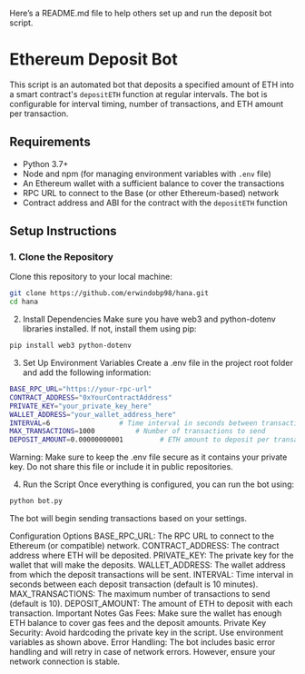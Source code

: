 Here’s a README.md file to help others set up and run the deposit bot script.
# Ethereum Deposit Bot

This script is an automated bot that deposits a specified amount of ETH into a smart contract's `depositETH` function at regular intervals. The bot is configurable for interval timing, number of transactions, and ETH amount per transaction.

## Requirements

- Python 3.7+
- Node and npm (for managing environment variables with `.env` file)
- An Ethereum wallet with a sufficient balance to cover the transactions
- RPC URL to connect to the Base (or other Ethereum-based) network
- Contract address and ABI for the contract with the `depositETH` function

## Setup Instructions

### 1. Clone the Repository

Clone this repository to your local machine:

```bash
git clone https://github.com/erwindobp98/hana.git
cd hana
```
2. Install Dependencies
Make sure you have web3 and python-dotenv libraries installed. If not, install them using pip:
```bash
pip install web3 python-dotenv
```
3. Set Up Environment Variables
Create a .env file in the project root folder and add the following information:
```bash
BASE_RPC_URL="https://your-rpc-url"
CONTRACT_ADDRESS="0xYourContractAddress"
PRIVATE_KEY="your_private_key_here"
WALLET_ADDRESS="your_wallet_address_here"
INTERVAL=6                 # Time interval in seconds between transactions (default: 6 for 1 detik)
MAX_TRANSACTIONS=1000          # Number of transactions to send
DEPOSIT_AMOUNT=0.00000000001         # ETH amount to deposit per transaction
```
Warning: Make sure to keep the .env file secure as it contains your private key. Do not share this file or include it in public repositories.

4. Run the Script
Once everything is configured, you can run the bot using:
```bash
python bot.py
```
The bot will begin sending transactions based on your settings.

Configuration Options
BASE_RPC_URL: The RPC URL to connect to the Ethereum (or compatible) network.
CONTRACT_ADDRESS: The contract address where ETH will be deposited.
PRIVATE_KEY: The private key for the wallet that will make the deposits.
WALLET_ADDRESS: The wallet address from which the deposit transactions will be sent.
INTERVAL: Time interval in seconds between each deposit transaction (default is 10 minutes).
MAX_TRANSACTIONS: The maximum number of transactions to send (default is 10).
DEPOSIT_AMOUNT: The amount of ETH to deposit with each transaction.
Important Notes
Gas Fees: Make sure the wallet has enough ETH balance to cover gas fees and the deposit amounts.
Private Key Security: Avoid hardcoding the private key in the script. Use environment variables as shown above.
Error Handling: The bot includes basic error handling and will retry in case of network errors. However, ensure your network connection is stable.
